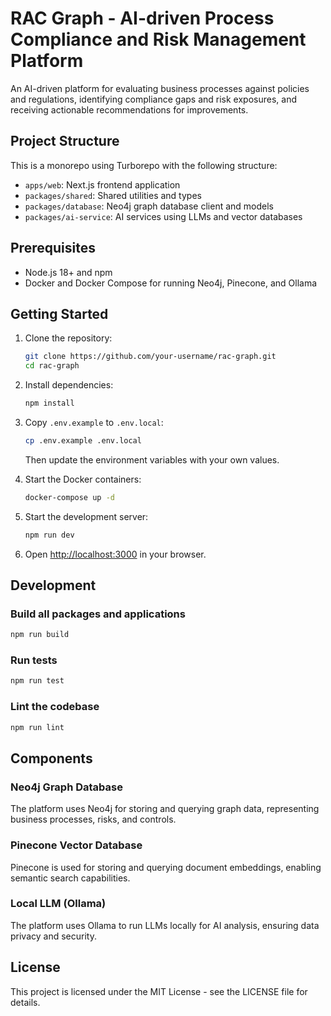 # RAC Graph - AI-driven Process Compliance and Risk Management Platform

An AI-driven platform for evaluating business processes against policies and regulations, identifying compliance gaps and risk exposures, and receiving actionable recommendations for improvements.

## Project Structure

This is a monorepo using Turborepo with the following structure:

- `apps/web`: Next.js frontend application
- `packages/shared`: Shared utilities and types
- `packages/database`: Neo4j graph database client and models
- `packages/ai-service`: AI services using LLMs and vector databases

## Prerequisites

- Node.js 18+ and npm
- Docker and Docker Compose for running Neo4j, Pinecone, and Ollama

## Getting Started

1. Clone the repository:
   ```bash
   git clone https://github.com/your-username/rac-graph.git
   cd rac-graph
   ```

2. Install dependencies:
   ```bash
   npm install
   ```

3. Copy `.env.example` to `.env.local`:
   ```bash
   cp .env.example .env.local
   ```
   Then update the environment variables with your own values.

4. Start the Docker containers:
   ```bash
   docker-compose up -d
   ```

5. Start the development server:
   ```bash
   npm run dev
   ```

6. Open [http://localhost:3000](http://localhost:3000) in your browser.

## Development

### Build all packages and applications

```bash
npm run build
```

### Run tests

```bash
npm run test
```

### Lint the codebase

```bash
npm run lint
```

## Components

### Neo4j Graph Database

The platform uses Neo4j for storing and querying graph data, representing business processes, risks, and controls.

### Pinecone Vector Database

Pinecone is used for storing and querying document embeddings, enabling semantic search capabilities.

### Local LLM (Ollama)

The platform uses Ollama to run LLMs locally for AI analysis, ensuring data privacy and security.

## License

This project is licensed under the MIT License - see the LICENSE file for details. 